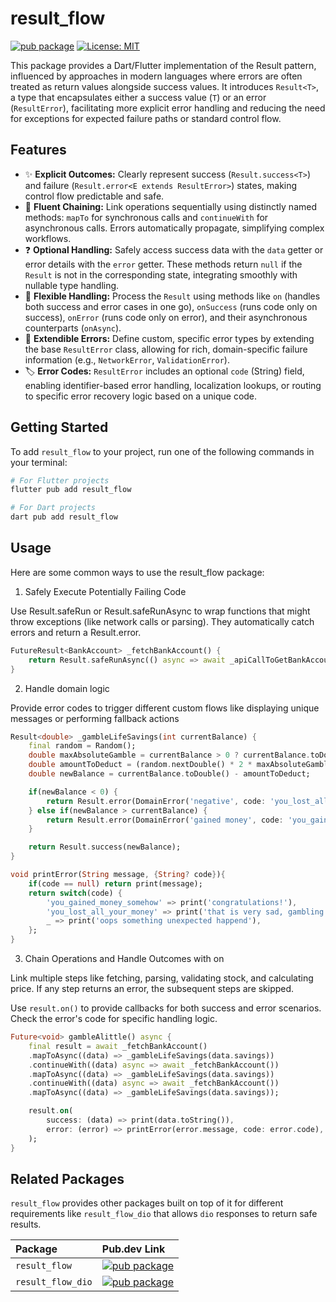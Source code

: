 # result_flow

[![pub package](https://img.shields.io/pub/v/result_flow.svg)](https://pub.dev/packages/result_flow) [![License: MIT](https://img.shields.io/badge/License-MIT-yellow.svg)](https://opensource.org/licenses/MIT)

This package provides a Dart/Flutter implementation of the Result pattern, influenced by approaches in modern languages where errors are often treated as return values alongside success values. It introduces `Result<T>`, a type that encapsulates either a success value (`T`) or an error (`ResultError`), facilitating more explicit error handling and reducing the need for exceptions for expected failure paths or standard control flow.

## Features

- ✨ **Explicit Outcomes:** Clearly represent success (`Result.success<T>`) and failure (`Result.error<E extends ResultError>`) states, making control flow predictable and safe.
- 🔗 **Fluent Chaining:** Link operations sequentially using distinctly named methods: `mapTo` for synchronous calls and `continueWith` for asynchronous calls. Errors automatically propagate, simplifying complex workflows.
- ❓ **Optional Handling:** Safely access success data with the `data` getter or error details with the `error` getter. These methods return `null` if the `Result` is not in the corresponding state, integrating smoothly with nullable type handling.
- 👐 **Flexible Handling:** Process the `Result` using methods like `on` (handles both success and error cases in one go), `onSuccess` (runs code only on success), `onError` (runs code only on error), and their asynchronous counterparts (`onAsync`).
- 🧱 **Extendible Errors:** Define custom, specific error types by extending the base `ResultError` class, allowing for rich, domain-specific failure information (e.g., `NetworkError`, `ValidationError`).
- 🏷️ **Error Codes:** `ResultError` includes an optional `code` (String) field, enabling identifier-based error handling, localization lookups, or routing to specific error recovery logic based on a unique code.

## Getting Started

To add `result_flow` to your project, run one of the following commands in your terminal:

```bash
# For Flutter projects
flutter pub add result_flow

# For Dart projects
dart pub add result_flow
```

## Usage

Here are some common ways to use the result_flow package:

1. Safely Execute Potentially Failing Code

Use Result.safeRun or Result.safeRunAsync to wrap functions that might throw exceptions (like network calls or parsing). They automatically catch errors and return a Result.error.

```dart
FutureResult<BankAccount> _fetchBankAccount() {
    return Result.safeRunAsync(() async => await _apiCallToGetBankAccount());
}
```

2. Handle domain logic

Provide error codes to trigger different custom flows like displaying unique messages or performing fallback actions

```dart
Result<double> _gambleLifeSavings(int currentBalance) {
    final random = Random();
    double maxAbsoluteGamble = currentBalance > 0 ? currentBalance.toDouble() : 1.0;
    double amountToDeduct = (random.nextDouble() * 2 * maxAbsoluteGamble) - maxAbsoluteGamble;
    double newBalance = currentBalance.toDouble() - amountToDeduct;

    if(newBalance < 0) {
        return Result.error(DomainError('negative', code: 'you_lost_all_your_money'));
    } else if(newBalance > currentBalance) {
        return Result.error(DomainError('gained money', code: 'you_gained_money_somehow'));
    }

    return Result.success(newBalance);
}

void printError(String message, {String? code}){
    if(code == null) return print(message);
    return switch(code) {
        'you_gained_money_somehow' => print('congratulations!'),
        'you_lost_all_your_money' => print('that is very sad, gambling is bad'),
        _ => print('oops something unexpected happend'),
    };
}
```

3. Chain Operations and Handle Outcomes with on

Link multiple steps like fetching, parsing, validating stock, and calculating price. If any step returns an error, the subsequent steps are skipped.

Use `result.on()` to provide callbacks for both success and error scenarios. Check the error's code for specific handling logic.

```dart
Future<void> gambleAlittle() async {
    final result = await _fetchBankAccount()
    .mapToAsync((data) => _gambleLifeSavings(data.savings))
    .continueWith((data) async => await _fetchBankAccount())
    .mapToAsync((data) => _gambleLifeSavings(data.savings))
    .continueWith((data) async => await _fetchBankAccount())
    .mapToAsync((data) => _gambleLifeSavings(data.savings));

    result.on(
        success: (data) => print(data.toString()),
        error: (error) => printError(error.message, code: error.code),
    );
}
```

## Related Packages

`result_flow` provides other packages built on top of it for different requirements like `result_flow_dio`
that allows `dio` responses to return safe results.

| Package           | Pub.dev Link                                                                                                 |
| :---------------- | :----------------------------------------------------------------------------------------------------------- |
| `result_flow`     | [![pub package](https://img.shields.io/pub/v/result_flow.svg)](https://pub.dev/packages/result_flow)         |
| `result_flow_dio` | [![pub package](https://img.shields.io/pub/v/result_flow_dio.svg)](https://pub.dev/packages/result_flow_dio) |
